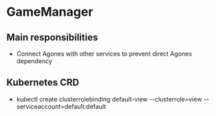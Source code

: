 # GameManager

## Main responsibilities

- Connect Agones with other services to prevent direct Agones dependency

## Kubernetes CRD

- kubectl create clusterrolebinding default-view --clusterrole=view --serviceaccount=default:default